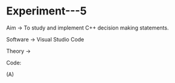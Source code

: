 # Experiment---5


Aim -> To study and implement C++ decision making statements. <br> 

Software -> Visual Studio Code <br> 

Theory -> <br> 

Code: <br> 

(A) <br> 
```
